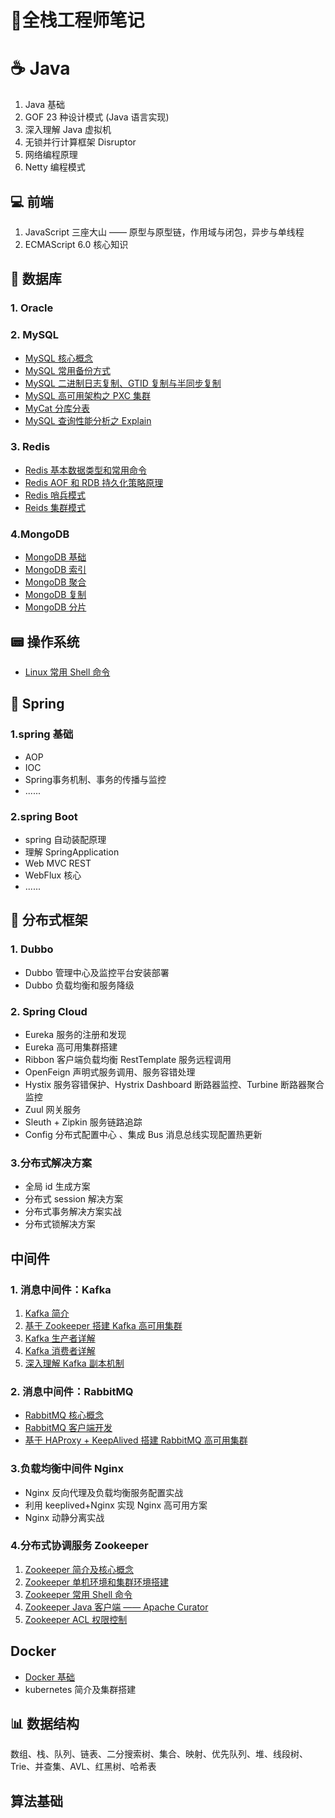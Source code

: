 #  :memo:全栈工程师笔记 

# :coffee: Java

1. Java 基础
2. GOF 23 种设计模式 (Java 语言实现)
3. 深入理解 Java 虚拟机
4. 无锁并行计算框架 Disruptor
6. 网络编程原理
6. Netty 编程模式

## 💻 前端

1. JavaScript 三座大山 —— 原型与原型链，作用域与闭包，异步与单线程
2. ECMAScript 6.0 核心知识

## 💾 数据库

### 1. Oracle



### 2. MySQL

+ [MySQL 核心概念](https://github.com/heibaiying/Full-Stack-Notes/blob/master/notes/MySQL_基础.md)
+ [MySQL 常用备份方式](https://github.com/heibaiying/Full-Stack-Notes/blob/master/notes/MySQL_备份.md)
+ [MySQL 二进制日志复制、GTID 复制与半同步复制](https://github.com/heibaiying/Full-Stack-Notes/blob/master/notes/MySQL_复制.md)
+ [MySQL 高可用架构之 PXC 集群](https://github.com/heibaiying/Full-Stack-Notes/blob/master/notes/MySQL_PXC集群.md)
+ [MyCat 分库分表](https://github.com/heibaiying/Full-Stack-Notes/blob/master/notes/MySQL_分库分表.md)
+ [MySQL 查询性能分析之 Explain](https://github.com/heibaiying/Full-Stack-Notes/blob/master/notes/MySQL_EXPLAIN.md)

### 3. Redis

+ [Redis 基本数据类型和常用命令](https://github.com/heibaiying/Full-Stack-Notes/blob/master/notes/Redis_数据类型和常用命令.md)
+ [Redis AOF 和 RDB 持久化策略原理](https://github.com/heibaiying/Full-Stack-Notes/blob/master/notes/Redis_持久化.md)
+ [Redis 哨兵模式](https://github.com/heibaiying/Full-Stack-Notes/blob/master/notes/Redis_哨兵模式.md)
+ [Reids 集群模式](https://github.com/heibaiying/Full-Stack-Notes/blob/master/notes/Redis_集群模式.md)

### 4.MongoDB

+ [MongoDB 基础](https://github.com/heibaiying/Full-Stack-Notes/blob/master/notes/MongoDB_基础.md)
+ [MongoDB 索引](https://github.com/heibaiying/Full-Stack-Notes/blob/master/notes/MongoDB_索引.md)
+ [MongoDB 聚合](https://github.com/heibaiying/Full-Stack-Notes/blob/master/notes/MongoDB_聚合.md)
+ [MongoDB 复制](https://github.com/heibaiying/Full-Stack-Notes/blob/master/notes/MongoDB_复制.md)
+ [MongoDB 分片](https://github.com/heibaiying/Full-Stack-Notes/blob/master/notes/MongoDB_分片.md)

## 📟 操作系统

+ [Linux 常用 Shell 命令](https://github.com/heibaiying/Full-Stack-Notes/blob/master/notes/Linux_常用Shell命令.md)



## 🌳 Spring

### 1.spring 基础

+ AOP
+ IOC
+ Spring事务机制、事务的传播与监控
+ ......

### 2.spring Boot

+ spring 自动装配原理
+ 理解 SpringApplication 
+ Web MVC REST 
+ WebFlux 核心
+ ......

## 🚀 分布式框架

### 1. Dubbo 

+ Dubbo 管理中心及监控平台安装部署
+ Dubbo 负载均衡和服务降级

### 2. Spring Cloud

- Eureka 服务的注册和发现
- Eureka 高可用集群搭建
- Ribbon 客户端负载均衡 RestTemplate 服务远程调用
- OpenFeign 声明式服务调用、服务容错处理
- Hystix 服务容错保护、Hystrix Dashboard 断路器监控、Turbine 断路器聚合监控
- Zuul 网关服务
- Sleuth + Zipkin 服务链路追踪
- Config 分布式配置中心 、集成 Bus 消息总线实现配置热更新

### 3.分布式解决方案

+ 全局 id 生成方案
+ 分布式 session 解决方案
+ 分布式事务解决方案实战
+ 分布式锁解决方案


## 中间件

### 1. 消息中间件：Kafka

1. [Kafka 简介](https://github.com/heibaiying/BigData-Notes/blob/master/notes/Kafka简介.md)
2. [基于 Zookeeper 搭建 Kafka 高可用集群](https://github.com/heibaiying/BigData-Notes/blob/master/notes/installation/基于Zookeeper搭建Kafka高可用集群.md)
3. [Kafka 生产者详解](https://github.com/heibaiying/BigData-Notes/blob/master/notes/Kafka生产者详解.md)
4. [Kafka 消费者详解](https://github.com/heibaiying/BigData-Notes/blob/master/notes/Kafka消费者详解.md)
5. [深入理解 Kafka 副本机制](https://github.com/heibaiying/BigData-Notes/blob/master/notes/Kafka深入理解分区副本机制.md)

### 2. 消息中间件：RabbitMQ

- [RabbitMQ 核心概念](https://github.com/heibaiying/Full-Stack-Notes/blob/master/notes/RabbitMQ_基础.md)
- [RabbitMQ 客户端开发](https://github.com/heibaiying/Full-Stack-Notes/blob/master/notes/RabbitMQ_客户端开发.md)
- [基于 HAProxy + KeepAlived 搭建 RabbitMQ 高可用集群](https://github.com/heibaiying/Full-Stack-Notes/blob/master/notes/RabbitMQ_高可用集群架构.md)

### 3.负载均衡中间件 Nginx

- Nginx 反向代理及负载均衡服务配置实战
- 利用 keeplived+Nginx 实现 Nginx 高可用方案
- Nginx 动静分离实战

### 4.分布式协调服务 Zookeeper 

1. [Zookeeper 简介及核心概念](https://github.com/heibaiying/BigData-Notes/blob/master/notes/Zookeeper简介及核心概念.md)
2. [Zookeeper 单机环境和集群环境搭建](https://github.com/heibaiying/BigData-Notes/blob/master/notes/installation/Zookeeper单机环境和集群环境搭建.md) 
3. [Zookeeper 常用 Shell 命令](https://github.com/heibaiying/BigData-Notes/blob/master/notes/Zookeeper常用Shell命令.md)
4. [Zookeeper Java 客户端 —— Apache Curator](https://github.com/heibaiying/BigData-Notes/blob/master/notes/Zookeeper_Java客户端Curator.md)
5. [Zookeeper  ACL 权限控制](https://github.com/heibaiying/BigData-Notes/blob/master/notes/Zookeeper_ACL权限控制.md)

## Docker

- [Docker 基础](https://github.com/heibaiying/Full-Stack-Notes/blob/master/notes/Docker_基础.md)
- kubernetes  简介及集群搭建



## 📊 数据结构

数组、栈、队列、链表、二分搜索树、集合、映射、优先队列、堆、线段树、Trie、并查集、AVL、红黑树、哈希表



## 算法基础
